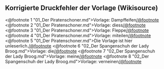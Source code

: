 <h2>Korrigierte Druckfehler der Vorlage (Wikisource)</h2>

<@footnote 1 "01_Der Piratenschoner.md">Vorlage: Dampffeifen</@footnote>
<@footnote 2 "01_Der Piratenschoner.md">Vorlage: diess</@footnote>
<@footnote 3 "01_Der Piratenschoner.md">Vorlage: Fleppe</@footnote>
<@footnote 4 "01_Der Piratenschoner.md">Vorlage: miteilen</@footnote>
<@footnote 5 "01_Der Piratenschoner.md">Die Vorlage ist hier unleserlich.</@footnote>
<@footnote 6 "02_Der Spangenschuh der Lady Broog.md">Vorlage: die</@footnote>
<@footnote 7 "02_Der Spangenschuh der Lady Broog.md">Vorlage: meine</@footnote>
<@footnote 8 "02_Der Spangenschuh der Lady Broog.md">Vorlage: verneinen</@footnote>

